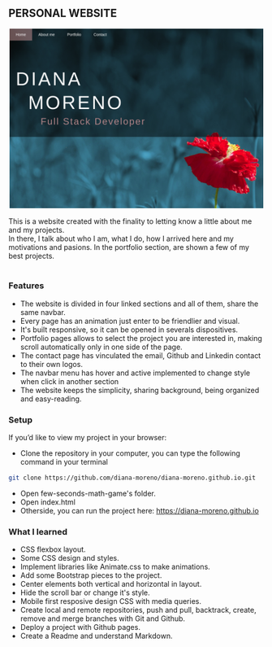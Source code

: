 ## **PERSONAL WEBSITE**

<p align="center">
  <img width="500" src="./img/personal-website2.png">
</p>

This is a website created with the finality to letting know a little about me and my projects.<br>
In there, I talk about who I am, what I do, how I arrived here and my motivations and pasions. In the portfolio section, are shown a few of my best projects.<br><br>

### **Features**

- The website is divided in four linked sections and all of them, share the same navbar.
- Every page has an animation just enter to be friendlier and visual.
- It's built responsive, so it can be opened in severals dispositives.
- Portfolio pages allows to select the project you are interested in, making scroll automatically only in one side of the page.
- The contact page has vinculated the email, Github and Linkedin contact to their own logos.
- The navbar menu has hover and active implemented to change style when click in another section
- The website keeps the simplicity, sharing background, being organized and easy-reading.

### **Setup**

If you’d like to view my project in your browser:

- Clone the repository in your computer, you can type the following command in your terminal
```bash
git clone https://github.com/diana-moreno/diana-moreno.github.io.git
```
- Open few-seconds-math-game's folder.
- Open index.html
- Otherside, you can run the project here: https://diana-moreno.github.io

### **What I learned**

- CSS flexbox layout.
- Some CSS design and styles.
- Implement libraries like Animate.css to make animations.
- Add some Bootstrap pieces to the project.
- Center elements both vertical and horizontal in layout.
- Hide the scroll bar or change it's style.
- Mobile first resposive design CSS with media queries.
- Create local and remote repositories, push and pull, backtrack, create, remove and merge branches with Git and Github.
- Deploy a project with Github pages.
- Create a Readme and understand Markdown.

